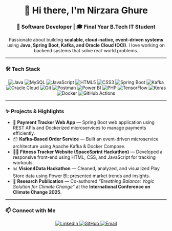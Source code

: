 <h1 align="center">👋 Hi there, I'm Nirzara Ghure</h1>
<h3 align="center">🚀 Software Developer | 🎓 Final Year B.Tech IT Student</h3>

<p align="center">
  Passionate about building <strong>scalable, cloud-native, event-driven systems</strong> using <strong>Java, Spring Boot, Kafka, and Oracle Cloud (OCI)</strong>. I love working on backend systems that solve real-world problems.
</p>

---

### 🛠️ Tech Stack

<p align="center">
  <img src="https://img.shields.io/badge/Java-%23ED8B00.svg?&style=flat&logo=java&logoColor=white" alt="Java" />
  <img src="https://img.shields.io/badge/MySQL-%2300f.svg?&style=flat&logo=mysql&logoColor=white" alt="MySQL" />
  <img src="https://img.shields.io/badge/JavaScript-%23F7DF1E.svg?&style=flat&logo=javascript&logoColor=black" alt="JavaScript" />
  <img src="https://img.shields.io/badge/HTML5-%23E34F26.svg?&style=flat&logo=html5&logoColor=white" alt="HTML5" />
  <img src="https://img.shields.io/badge/CSS3-%231572B6.svg?&style=flat&logo=css3&logoColor=white" alt="CSS3" />
  <img src="https://img.shields.io/badge/Spring%20Boot-6DB33F?style=flat&logo=spring-boot&logoColor=white" alt="Spring Boot" />
  <img src="https://img.shields.io/badge/Apache%20Kafka-231F20?style=flat&logo=apache-kafka&logoColor=white" alt="Kafka" />
  <img src="https://img.shields.io/badge/Oracle%20Cloud-F80000?style=flat&logo=oracle&logoColor=white" alt="Oracle Cloud" />
  <img src="https://img.shields.io/badge/Git-%23F05033.svg?&style=flat&logo=git&logoColor=white" alt="Git" />
  <img src="https://img.shields.io/badge/Postman-FF6C37?style=flat&logo=postman&logoColor=white" alt="Postman" />
  <img src="https://img.shields.io/badge/Power%20BI-F2C811?style=flat&logo=Power%20BI&logoColor=black" alt="Power BI" />
  <img src="https://img.shields.io/badge/PHP-777BB4?logo=php&logoColor=white" alt="PHP" />
  <img src="https://img.shields.io/badge/TensorFlow-FF6F00?logo=tensorflow&logoColor=white" alt="TensorFlow" />
  <img src="https://img.shields.io/badge/Keras-D00000?logo=keras&logoColor=white" alt="Keras" />
  <img src="https://img.shields.io/badge/Docker-2496ED?logo=docker&logoColor=white&style=flat" alt="Docker" />
  <img src="https://img.shields.io/badge/GitHub%20Actions-2088FF?logo=github-actions&logoColor=white&style=flat" alt="GitHub Actions" />
</p>

---

### ✨ Projects & Highlights

- 💸 **Payment Tracker Web App** — Spring Boot web application using REST APIs and Dockerized microservices to manage payments efficiently.
- 📦 **Kafka-Based Order Service** — Built an event-driven microservice architecture using Apache Kafka & Docker Compose.
- 🏃‍♀️ **Fitness Tracker Website (SpaceSprint Hackathon)** — Developed a responsive front-end using HTML, CSS, and JavaScript for tracking workouts.
- 📊 **Vision4Data Hackathon** — Cleaned, analyzed, and visualized Play Store data using Power BI; presented market trends and insights.
- 📄 **Research Publication** — Co-authored *“Breathing Balance: Yogic Solution for Climate Change”* at the **International Conference on Climate Change 2025**.

---

### 📫 Connect with Me

<p align="center">
  <a href="https://linkedin.com/in/nirzara-g-8872a4236" target="_blank">
    <img src="https://img.shields.io/badge/LinkedIn-%230077B5?style=for-the-badge&logo=linkedin&logoColor=white" alt="LinkedIn" />
  </a>
  <a href="https://github.com/nirzaraghure" target="_blank">
    <img src="https://img.shields.io/badge/GitHub-100000?style=for-the-badge&logo=github&logoColor=white" alt="GitHub" />
  </a>
  <a href="mailto:nirzaraghure5@gmail.com" target="_blank">
    <img src="https://img.shields.io/badge/Gmail-D14836?style=for-the-badge&logo=gmail&logoColor=white" alt="Email" />
  </a>
</p>


